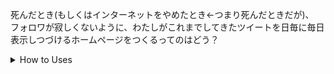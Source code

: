 死んだとき(もしくはインターネットをやめたとき←つまり死んだときだが)、<br>
フォロワが寂しくないように、わたしがこれまでしてきたツイートを日毎に毎日表示しつづけるホームページをつくるってのはどう？

<details>
<summary>How to Uses</summary>
<br>
?date=yymmdで日付指定可
<br><br>

| # | |
| ---- | ---- |
| Language| Nuxt.js 3 (Vue.js 3) |
| Transition | vue-router |
| Asynchronous | Axios |

## Project setup
```
npm install
```

### Compiles and hot-reloads for development
```
npm run dev
```

### Compiles and minifies for production
```
npm run build
```

### Lints and fixes files
```
npm run lint
```
</details>
